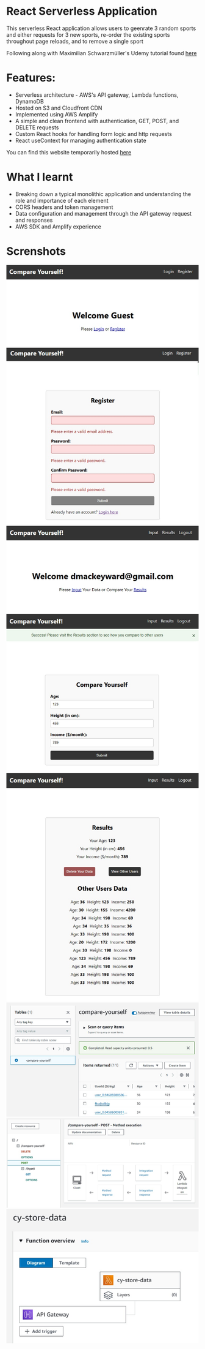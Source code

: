 # React Serverless Application

This serverless React application allows users to geenrate 3 random sports and either requests for 3 new sports, re-order the existing sports throughout page reloads, and to remove a single sport

Following along with Maximilian Schwarzmüller's Udemy tutorial found [here](https://www.udemy.com/course/net-core-31-web-api-entity-framework-core-jumpstart/)

# Features:

- Serverless architecture - AWS's API gateway, Lambda functions, DynamoDB
- Hosted on S3 and Cloudfront CDN
- Implemented using AWS Amplify
- A simple and clean frontend with authentication, GET, POST, and DELETE requests
- Custom React hooks for handling form logic and http requests
- React useContext for managing authentication state

You can find this website temporarily hosted [here](da4402drebb7x.cloudfront.net)

# What I learnt

- Breaking down a typical monolithic application and understanding the role and importance of each element
- CORS headers and token management
- Data configuration and management through the API gateway request and responses
- AWS SDK and Amplify experience

# Screnshots 

![alt text](https://github.com/dmackeyward/react-serverless-app/blob/dev/screenshots/0.jpg?raw=true)
![alt text](https://github.com/dmackeyward/react-serverless-app/blob/dev/screenshots/1.jpg?raw=true)
![alt text](https://github.com/dmackeyward/react-serverless-app/blob/dev/screenshots/2.jpg?raw=true)
![alt text](https://github.com/dmackeyward/react-serverless-app/blob/dev/screenshots/3.jpg?raw=true)
![alt text](https://github.com/dmackeyward/react-serverless-app/blob/dev/screenshots/4.jpg?raw=true)
![alt text](https://github.com/dmackeyward/react-serverless-app/blob/dev/screenshots/5.jpg?raw=true)
![alt text](https://github.com/dmackeyward/react-serverless-app/blob/dev/screenshots/6.jpg?raw=true)
![alt text](https://github.com/dmackeyward/react-serverless-app/blob/dev/screenshots/7.jpg?raw=true)

